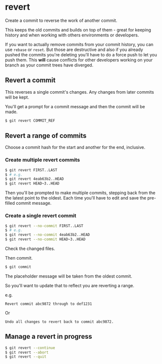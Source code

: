 # revert

Create a commit to reverse the work of another commit. 

This keeps the old commits and builds on top of them - great for keeping history and when working with others environments or developers.

If you want to actually remove commits from your commit history, you can use `rebase` or `reset`. But those are destructive and also if you already pushed the commits you're deleting you'll have to do a force push to let you push them. This **will** cause conflicts for other developers working on your branch as your commit trees have diverged.


## Revert a commit

This reverses a single commit's changes. Any changes from later commits will be kept.

You'll get a prompt for a commit message and then the commit will be made.

```sh
$ git revert COMMIT_REF
```


## Revert a range of commits

Choose a commit hash for the start and another for the end, inclusive.

### Create multiple revert commits

```sh
$ git revert FIRST..LAST
$ # e.g.
$ git revert 4eab63b2..HEAD
$ git revert HEAD~3..HEAD
```

Then you'll be prompted to make multiple commits, stepping back from the the latest point to the oldest. Each time you'll have to edit and save the pre-filled commit message.

### Create a single revert commit

```sh
$ git revert --no-commit FIRST..LAST
$ # e.g.
$ git revert --no-commit 4eab63b2..HEAD
$ git revert --no-commit HEAD~3..HEAD
```

Check the changed files.

Then commit.

```sh
$ git commit
```

The placeholder message will be taken from the oldest commit.

So you'll want to update that to reflect you are reverting a range.

e.g.

```
Revert commit abc9872 through to def1231
```

Or

```
Undo all changes to revert back to commit abc9872.
```


## Manage a revert in progress

```sh
$ git revert --continue
$ git revert --abort
$ git revert --quit
```
